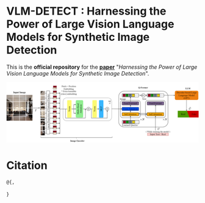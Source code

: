# VLM-DETECT : Harnessing the Power of Large Vision Language Models for Synthetic Image Detection

This is the **official repository** for the [**paper**](https://arxiv.org/abs/) "*Harnessing the Power of Large Vision Language Models for Synthetic Image Detection*".

![assets/approach.png](assets/approach.png)

# Citation
```
@{,

}
```
